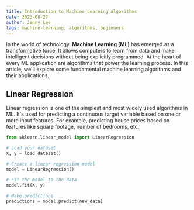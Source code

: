 ```yaml
---
title: Introduction to Machine Learning Algorithms
date: 2023-08-27
author: Jenny Lee
tags: machine-learning, algorithms, beginners
---
```


In the world of technology, **Machine Learning (ML)** has emerged as a transformative force. It allows computers to learn from data and make intelligent decisions without being explicitly programmed. At the heart of every ML application are algorithms that power the learning process. In this article, we'll explore some fundamental machine learning algorithms and their applications.

## Linear Regression

Linear regression is one of the simplest and most widely used algorithms in ML. It's used for predicting a continuous target variable based on one or more input features. For example, predicting house prices based on features like square footage, number of bedrooms, etc.

```python
from sklearn.linear_model import LinearRegression

# Load your dataset
X, y = load_dataset()

# Create a linear regression model
model = LinearRegression()

# Fit the model to the data
model.fit(X, y)

# Make predictions
predictions = model.predict(new_data)
```
